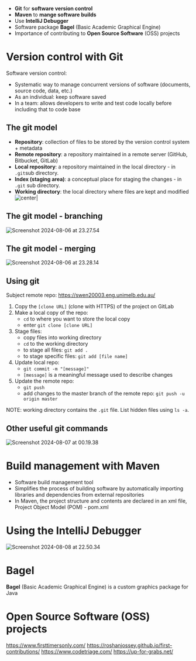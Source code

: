 - **Git** for **software version control**
- **Maven** to **mange software builds**
- Use **IntelliJ Debugger**
- Software package **Bagel** (Basic Academic Graphical Engine)
- Importance of contributing to **Open Source Software** (OSS) projects  
# Version control with Git
Software version control:
- Systematic way to manage concurrent versions of software (documents, source code, data, etc.)
- As an individual: keep software saved
- In a team: allows developers to write and test code locally before including that to code base
## The git model
- **Repository**: collection of files to be stored by the version control system + metadata
- **Remote repository**: a repository maintained in a remote server (GitHub, Bitbucket, GitLab)
- **Local repository**: a repository maintained in the local directory -  in `.git`sub directory.
- **Index (staging area)**: a conceptual place for staging the changes - in `.git` sub directory.
- **Working directory**: the local directory  where files are kept and modified
![center|](Screenshot%202024-08-06%20at%2014.30.17.png)
## The git model - branching
![Screenshot 2024-08-06 at 23.27.54](Screenshot%202024-08-06%20at%2023.27.54.png)
## The git model - merging
![Screenshot 2024-08-06 at 23.28.14](Screenshot%202024-08-06%20at%2023.28.14.png)
## Using git
Subject remote repo: https://swen20003.eng.unimelb.edu.au/

1. Copy the `[clone URL]` (clone with HTTPS) of the project on GitLab
2. Make a local copy of the repo:
	- `cd` to where you want to store the local copy
	- enter `git clone [clone URL]`
3. Stage files:
	- copy files into working directory
	- `cd` to the working directory
	- to stage all files: `git add .`
	- to stage specific files: `git add [file name]`
4. Update local repo:
	- `git commit -m "[message]"`
	- `[message]` is a meaningful message used to describe changes
5. Update the remote repo:
	- `git push`
	- add changes to the master branch of the remote repo: `git push -u origin master`

NOTE: working directory contains the `.git` file. List hidden files using `ls -a`.
## Other useful git commands
![Screenshot 2024-08-07 at 00.19.38](Screenshot%202024-08-07%20at%2000.19.38.png)
# Build management with Maven
- Software build management tool
- Simplifies the process of building software by automatically importing libraries and dependencies from external repositories
- In Maven, the project structure and contents are declared in an xml file, Project Object Model (POM) - pom.xml

# Using the IntelliJ Debugger
![Screenshot 2024-08-08 at 22.50.34](Screenshot%202024-08-08%20at%2022.50.34.png)
# Bagel
**Bagel** (Basic Academic Graphical Engine) is a custom graphics package for Java
# Open Source Software (OSS) projects
https://www.firsttimersonly.com/
https://roshanjossey.github.io/first-contributions/
https://www.codetriage.com/
https://up-for-grabs.net/





